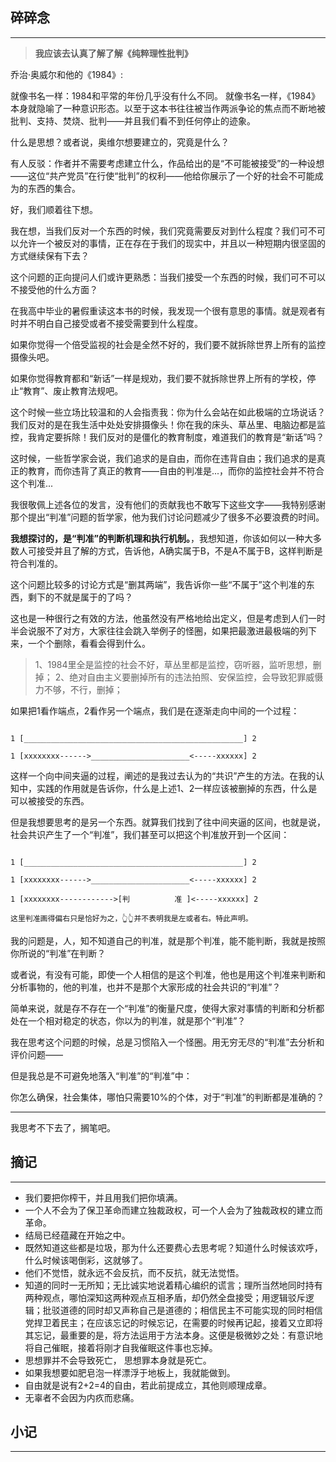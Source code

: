 ## 碎碎念
---


> **我应该去认真了解了解《纯粹理性批判》**

乔治·奥威尔和他的《1984》:

就像书名一样：1984和平常的年份几乎没有什么不同。
就像书名一样，《1984》本身就隐喻了一种意识形态。以至于这本书往往被当作两派争论的焦点而不断地被批判、支持、焚烧、批判——并且我们看不到任何停止的迹象。

什么是思想？或者说，奥维尔想要建立的，究竟是什么？

有人反驳：作者并不需要考虑建立什么，作品给出的是“不可能被接受”的一种设想——这位“共产党员”在行使“批判”的权利——他给你展示了一个好的社会不可能成为的东西的集合。

好，我们顺着往下想。

我在想，当我们反对一个东西的时候，我们究竟需要反对到什么程度？我们可不可以允许一个被反对的事情，正在存在于我们的现实中，并且以一种短期内很坚固的方式继续保有下去？

这个问题的正向提问人们或许更熟悉：当我们接受一个东西的时候，我们可不可以不接受他的什么方面？

在我高中毕业的暑假重读这本书的时候，我发现一个很有意思的事情。就是观者有时并不明白自己接受或者不接受需要到什么程度。

如果你觉得一个倍受监视的社会是全然不好的，我们要不就拆除世界上所有的监控摄像头吧。

如果你觉得教育都和“新话”一样是规劝，我们要不就拆除世界上所有的学校，停止“教育”、废止教育法规吧。

这个时候一些立场比较温和的人会指责我：你为什么会站在如此极端的立场说话？我们反对的是在我生活中处处安排摄像头！你在我的床头、草丛里、电脑边都是监控，我肯定要拆除！我们反对的是僵化的教育制度，难道我们的教育是“新话”吗？

这时候，一些哲学家会说，我们追求的是自由，而你在违背自由；我们追求的是真正的教育，而你违背了真正的教育——自由的判准是...，而你的监控社会并不符合这个判准...

我很敬佩上述各位的发言，没有他们的贡献我也不敢写下这些文字——我特别感谢那个提出“判准”问题的哲学家，他为我们讨论问题减少了很多不必要浪费的时间。

**我想探讨的，是“判准”的判断机理和执行机制。**，我想知道，你该如何以一种大多数人可接受并且了解的方式，告诉他，A确实属于B，不是A不属于B，这样判断是符合判准的。



这个问题比较多的讨论方式是“删其两端”，我告诉你一些“不属于”这个判准的东西，剩下的不就是属于的了吗？



这也是一种很行之有效的方法，他虽然没有严格地给出定义，但是考虑到人们一时半会说服不了对方，大家往往会跳入举例子的怪圈，如果把最激进最极端的列下来，一个个删除，看看会得到什么。

> 1、1984里全是监控的社会不好，草丛里都是监控，窃听器，监听思想，删掉；
> 2、绝对自由主义要删掉所有的违法拍照、安保监控，会导致犯罪威慑力不够，不行，删掉；

如果把1看作端点，2看作另一个端点，我们是在逐渐走向中间的一个过程：
```

1 [_________________________________________________] 2

1 [xxxxxxxx------>______________________<-----xxxxxx] 2

```

这样一个向中间夹逼的过程，阐述的是我过去认为的“共识”产生的方法。在我的认知中，实践的作用就是告诉你，什么是上述1、2一样应该被删掉的东西，什么是可以被接受的东西。


但是我想要思考的是另一个东西。就算我们找到了往中间夹逼的区间，也就是说，社会共识产生了一个“判准”，我们甚至可以把这个判准放开到一个区间：

```

1 [_________________________________________________] 2

1 [xxxxxxxx------>______________________<-----xxxxxx] 2

1 [xxxxxxxx------------>[判          准 ]<-----xxxxxx] 2

这里判准画得偏右只是恰好为之，👆👆并不表明我是左或者右。特此声明。
```

我的问题是，人，知不知道自己的判准，就是那个判准，能不能判断，我就是按照你所说的“判准”在判断？

或者说，有没有可能，即使一个人相信的是这个判准，他也是用这个判准来判断和分析事物的，他的判准，也并不是那个大家形成的社会共识的“判准”？

简单来说，就是存不存在一个“判准”的衡量尺度，使得大家对事情的判断和分析都处在一个相对稳定的状态，你以为的判准，就是那个“判准”？

我在思考这个问题的时候，总是习惯陷入一个怪圈。用无穷无尽的“判准”去分析和评价问题——

但是我总是不可避免地落入“判准”的“判准”中：

你怎么确保，社会集体，哪怕只需要10%的个体，对于“判准”的判断都是准确的？

----

我思考不下去了，搁笔吧。



## 摘记
----

- 我们要把你榨干，并且用我们把你填满。
- 一个人不会为了保卫革命而建立独裁政权，可一个人会为了独裁政权的建立而革命。
- 结局已经蕴藏在开始之中。
- 既然知道这些都是垃圾，那为什么还要费心去思考呢？知道什么时候该欢呼，什么时候该喝倒彩，这就够了。
- 他们不觉悟，就永远不会反抗，而不反抗，就无法觉悟。
- 知道的同时一无所知；无比诚实地说着精心编织的谎言；理所当然地同时持有两种观点，哪怕深知这两种观点互相矛盾，却仍然全盘接受；用逻辑驳斥逻辑；批驳道德的同时却又声称自己是道德的；相信民主不可能实现的同时相信党捍卫着民主；在应该忘记的时候忘记，在需要的时候再记起，接着又立即将其忘记，最重要的是，将方法运用于方法本身。这便是极微妙之处：有意识地将自己催眠，接着将刚才自我催眠这件事也忘掉。
- 思想罪并不会导致死亡， 思想罪本身就是死亡。
- 如果我想要如肥皂泡一样漂浮于地板上，我就能做到。
- 自由就是说有2+2=4的自由，若此前提成立，其他则顺理成章。
- 无辜者不会因为内疚而悲痛。


## 小记
----